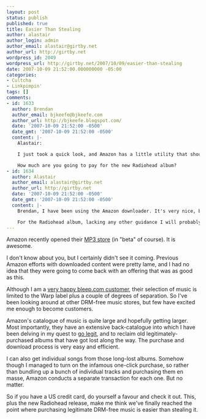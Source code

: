 ```yaml
---
layout: post
status: publish
published: true
title: Easier Than Stealing
author: alastair
author_login: admin
author_email: alastair@girtby.net
author_url: http://girtby.net
wordpress_id: 2049
wordpress_url: http://girtby.net/2007/10/09/easier-than-stealing
date: 2007-10-09 21:52:00.000000000 -05:00
categories:
- Cultcha
- Linkpimpin'
tags: []
comments:
- id: 1633
  author: Brendan
  author_email: bjkeefe@bjkeefe.com
  author_url: http://bjkeefe.blogspot.com/
  date: '2007-10-09 21:52:00 -0500'
  date_gmt: '2007-10-09 21:52:00 -0500'
  content: |-
    Alastair:

    I just took a quick look, and Amazon has a little utility that should address the annoyances with one-click that you mentioned.  See <a href="http://www.amazon.com/gp/dmusic/help/amd.html/ref=dm_dp_amd/104-4098833-5779113">here</a>.

    How much are you going to pay for the new Radiohead album?
- id: 1634
  author: Alastair
  author_email: alastair@girtby.net
  author_url: http://girtby.net
  date: '2007-10-09 21:52:00 -0500'
  date_gmt: '2007-10-09 21:52:00 -0500'
  content: |-
    Brendan, I have been using the Amazon downloader. It's very nice, but doesn't solve the one-song one-purchase problem.

    For the Radiohead album, lacking any other guidance I will probably pay US$10, which is basically what I pay for downloaded music these days from places like Amazon and bleep.com.
---
```

Amazon recently opened their [MP3 store](http://amazonmp3.com) (in "beta" of course). It is awesome.

I don't know about you, but I certainly didn't see it coming. Previous Amazon efforts with downloaded content were pretty lame, and I had no idea that they were going to come back with an offering that was as good as this.

Although I am a [very happy bleep.com customer](/archives/2006/11/5/its-bleeping-good), their selection of music is limited to the Warp label plus a couple of degrees of separation. So I've been looking around at other DRM-free music stores, but few have excited me enough to become customers.

Amazon's catalogue of music is quite large and hopefully getting larger. Most importantly, they have an extensive back-catalogue into which I have been delving in my quest to [go legit](/archives/2004/10/5/too-legit-to-quit), and to reclaim old legitimately-purchased albums that have got lost along the way. The purchase and download process is very easy and efficient.

I can also get individual songs from those long-lost albums. Somehow though I managed to turn on the infamous one-click purchase, so rather than bundling up a bunch of individual tracks and purchasing them en masse, Amazon conducts a separate transaction for each one. But no matter.

So if you have a US credit card, do yourself a favour and check it out. This, plus the new Radiohead release, make me think we've finally reached the point where purchasing legitimate DRM-free music is easier than stealing it.
